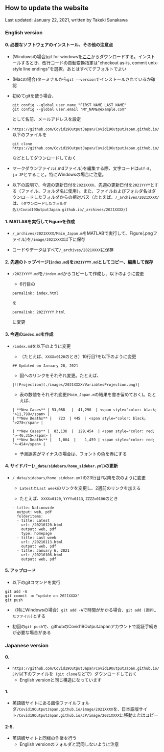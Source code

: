 ## How to update the website

Last updated: January 22, 2021, written by Takeki Sunakawa

### English version

#### 0. 必要なソフトウェアのインストール、その他の注意点

- (Windowsの場合)git for windowsを[ここ](https://gitforwindows.org/)からダウンロードする。インストールするとき、改行コードの自動変換指定は"checkout as-is, commit unix-style line endings"を選択。あとはすべてデフォルトでよい

- (Macの場合)ターミナルから`git --version`でインストールされているか確認

- 初めてgitを使う場合、

  ```
  git config --global user.name "FIRST_NAME LAST_NAME"
  git config --global user.email "MY_NAME@example.com"
  ```
  として名前、メールアドレスを設定

- `https://github.com/Covid19OutputJapan/Covid19OutputJapan.github.io/`以下のファイルを

  ```
  git clone https://github.com/Covid19OutputJapan/Covid19OutputJapan.github.io/
  ```
  などとしてダウンロードしておく

- マークダウンファイル(.mdファイル)を編集する際、文字コードは`utf-8, ja-JP`とすること。特にWindowsの場合に注意。

- 以下の説明で、今週の更新日付を`2021XXXX`、先週の更新日付を`2021YYYY`とする（ファイル、フォルダ名に使用）。また、ファイルおよびフォルダ名はダウンロードしたフォルダからの相対パス（たとえば、`/_archives/2021XXXX/`は、`(ダウンロードしたフォルダ名)/Covid19OutputJapan.github.io/_archives/2021XXXX/`）

#### 1. MATLABを実行してFigureを作成

- `/_archives/2021XXXX/Main_Japan.m`をMATLABで実行して、Figure(.pngファイル)を`/image/2021XXXX`以下に保存

- コードやデータはすべて`/_archives/2021XXXX`に保存

<!--  - `/_archives/2021XXXX/Figure_JP.m`をMATLABで実行して、Figure(.pngファイル)を`/image/2021XXXX`以下に保存（日本語版サイトに使用） -->

#### 2. 先週のトップページ(`index.md`)を`2021YYYY.md`としてコピー、編集して保存

- `/2021YYYY.md`を`/index.md`からコピーして作成し、以下のように変更

  - 6行目の
  ```
  permalink: index.html
  ```
  を
  ```
  permalink: 2021YYYY.html
  ```
  に変更

#### 3. 今週の`index.md`を作成

- `/index.md`を以下のように変更

  - （たとえば、`XXXX=0120`のとき）10行目?を以下のように変更
  ```
  ## Updated on January 20, 2021
  ```

  - 図へのリンクをそれぞれ変更。たとえば、
  ```
  |![Projection](./images/2021XXXX/VariablesProjection.png)|
  ```
  
  - 表の数値をそれぞれ変更(`Main_Japan.m`の結果を書き留めておく)。たとえば、
  ```
  | **New Cases** | 53,088   |  41,290  | <span style="color: black; ">11,798</span> |
  | **New Deaths** |   723  | 445  | <span style="color: black; ">278</span> |
  ```
  ```
  | **New Cases** |  83,138  |  129,454  | <span style="color: red; ">-46,315</span> |
  | **New Deaths** |   1,004  |    1,459 | <span style="color: red; ">-454</span> |
  ```
    - 予測誤差がマイナスの場合は、フォントの色を赤にする
    
#### 4. サイドバー(`/_data/sidebars/home_sidebar.yml`)の更新

- `/_data/sidebars/home_sidebar.yml`の23行目?以降を次のように変更

  - `Latest`と`Last week`のリンクを変更し、2週前のリンクを加える

  - たとえば、`XXXX=0120`, `YYYY=0113`, `ZZZZ=0106`のとき
  ```
  - title: Nationwide
    output: web, pdf
    folderitems:
    - title: Latest
      url: /20210120.html
      output: web, pdf
      type: homepage
    - title: Last week
      url: /20210113.html
      output: web, pdf
    - title: January 6, 2021
      url: /20210106.html
      output: web, pdf
  ```

#### 5. アップロード

- 以下のgitコマンドを実行
```
git add -A
git commit -m "update on 2021XXXX"
git push
```

- （特にWindowsの場合）`git add -A`で時間がかかる場合、`git add (更新したファイル)`とする

- 初回の`git push`で、githubのCovid19OutputJapanアカウントで認証手続きが必要な場合がある

### Japanese version

#### 0.
- `https://github.com/Covid19OutputJapan/Covid19OutputJapan.github.io/JP/`以下のファイルを（`git clone`などで）ダウンロードしておく
  - English versionと同じ構造になっています

#### 1. 
- 英語版サイトにある画像ファイルフォルダ`/Covid19OutputJapan.github.io/image/2021XXXX`を、日本語版サイト`/Covid19OutputJapan.github.io/JP/image/2021XXXX`に移動またはコピー

#### 2-5. 
- 英語版サイトと同様の作業を行う
  - English versionのフォルダと混同しないように注意
